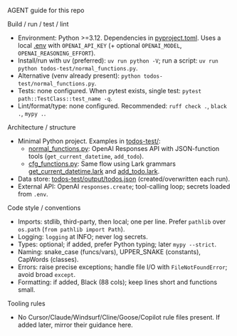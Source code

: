 AGENT guide for this repo

Build / run / test / lint

- Environment: Python >=3.12. Dependencies in [pyproject.toml](pyproject.toml). Uses a local [.env](.env) with `OPENAI_API_KEY` (+ optional `OPENAI_MODEL`, `OPENAI_REASONING_EFFORT`).
- Install/run with uv (preferred): `uv run python -V`; run a script: `uv run python todos-test/normal_functions.py`.
- Alternative (venv already present): `python todos-test/normal_functions.py`.
- Tests: none configured. When pytest exists, single test: `pytest path::TestClass::test_name -q`.
- Lint/format/type: none configured. Recommended: `ruff check .`, `black .`, `mypy .`.

Architecture / structure

- Minimal Python project. Examples in [todos-test/](todos-test/):
  - [normal_functions.py](todos-test/normal_functions.py): OpenAI Responses API with JSON-function tools (`get_current_datetime`, `add_todo`).
  - [cfg_functions.py](todos-test/cfg_functions.py): Same flow using Lark grammars [get_current_datetime.lark](todos-test/get_current_datetime.lark) and [add_todo.lark](todos-test/add_todo.lark).
- Data store: [todos-test/output/todos.json](todos-test/output/todos.json) (created/overwritten each run).
- External API: OpenAI `responses.create`; tool-calling loop; secrets loaded from `.env`.

Code style / conventions

- Imports: stdlib, third-party, then local; one per line. Prefer `pathlib` over `os.path` (`from pathlib import Path`).
- Logging: `logging` at INFO; never log secrets.
- Types: optional; if added, prefer Python typing; later `mypy --strict`.
- Naming: snake_case (funcs/vars), UPPER_SNAKE (constants), CapWords (classes).
- Errors: raise precise exceptions; handle file I/O with `FileNotFoundError`; avoid broad `except`.
- Formatting: if added, Black (88 cols); keep lines short and functions small.

Tooling rules

- No Cursor/Claude/Windsurf/Cline/Goose/Copilot rule files present. If added later, mirror their guidance here.
